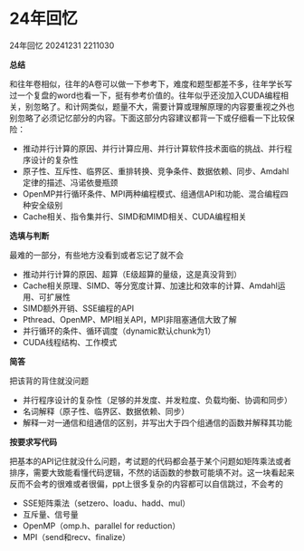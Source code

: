 # 24年回忆

24年回忆 20241231 2211030

**总结**

和往年卷相似，往年的A卷可以做一下参考下，难度和题型都差不多，往年学长写过一个复盘的word也看一下，挺有参考价值的。往年似乎还没加入CUDA编程相关，别忽略了。和计网类似，题量不大，需要计算或理解原理的内容要重视之外也别忽略了必须记忆部分的内容。下面这部分内容建议都背一下或仔细看一下比较保险：

- 推动并行计算的原因、并行计算应用、并行计算软件技术面临的挑战、并行程序设计的复杂性
- 原子性、互斥性、临界区、重排转换、竞争条件、数据依赖、同步、Amdahl定律的描述、冯诺依曼瓶颈
- OpenMP并行循环条件、MPI两种编程模式、组通信API和功能、混合编程四种安全级别
- Cache相关、指令集并行、SIMD和MIMD相关、CUDA编程相关

**选填与判断**

最难的一部分，有些地方没看到或者忘记了就不会

- 推动并行计算的原因、超算（E级超算的量级，这是真没背到）
- Cache相关原理、SIMD、等分宽度计算、加速比和效率的计算、Amdahl运用、可扩展性
- SIMD额外开销、SSE编程的API
- Pthread、OpenMP、MPI相关API，MPI非阻塞通信大致了解
- 并行循环的条件、循环调度（dynamic默认chunk为1）
- CUDA线程结构、工作模式

**简答**

把该背的背住就没问题

- 并行程序设计的复杂性（足够的并发度、并发粒度、负载均衡、协调和同步）
- 名词解释（原子性、临界区、数据依赖、同步）
- 解释一对一通信和组通信的区别，并写出大于四个组通信的函数并解释其功能

**按要求写代码**

把基本的API记住就没什么问题，考试题的代码都会基于某个问题如矩阵乘法或者排序，需要大致能看懂代码逻辑，不然的话函数的参数可能填不对。这一块看起来反而不会考的很难或者很偏，ppt上很多复杂的内容都可以自信跳过，不会考的

- SSE矩阵乘法（setzero、loadu、hadd、mul）
- 互斥量、信号量
- OpenMP（omp.h、parallel for reduction）
- MPI（send和recv、finalize）
